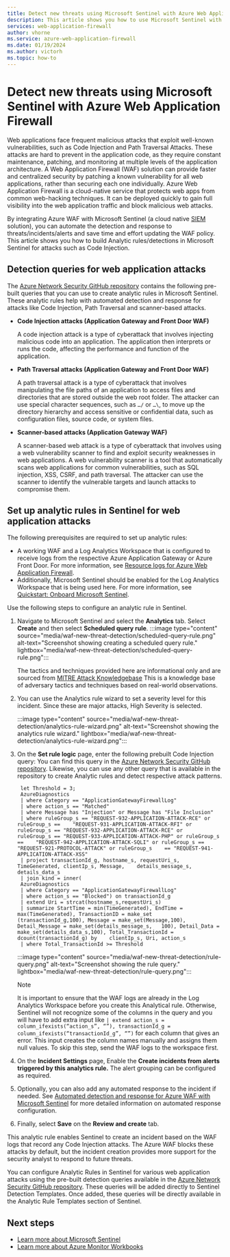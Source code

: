 ```yaml
---
title: Detect new threats using Microsoft Sentinel with Azure Web Application Firewall 
description: This article shows you how to use Microsoft Sentinel with Azure Web Application Firewall (WAF) to detect new threats to your network.
services: web-application-firewall
author: vhorne
ms.service: azure-web-application-firewall
ms.date: 01/19/2024
ms.author: victorh
ms.topic: how-to
---
```


# Detect new threats using Microsoft Sentinel with Azure Web Application Firewall

Web applications face frequent malicious attacks that exploit well-known vulnerabilities, such as Code Injection and Path Traversal Attacks. These attacks are hard to prevent in the application code, as they require constant maintenance, patching, and monitoring at multiple levels of the application architecture. A Web Application Firewall (WAF) solution can provide faster and centralized security by patching a known vulnerability for all web applications, rather than securing each one individually. Azure Web Application Firewall is a cloud-native service that protects web apps from common web-hacking techniques. It can be deployed quickly to gain full visibility into the web application traffic and block malicious web attacks.

By integrating Azure WAF with Microsoft Sentinel (a cloud native [SIEM](https://www.microsoft.com/en-us/security/business/security-101/what-is-siem) solution), you can automate the detection and response to threats/incidents/alerts and save time and effort updating the WAF policy. This article shows you how to build Analytic rules/detections in Microsoft Sentinel for attacks such as Code Injection.

## Detection queries for web application attacks

The [Azure Network Security GitHub repository](https://github.com/Azure/Azure-Network-Security/tree/9170800bbb0322ca1c904803954fbb477dff8421/Azure%20WAF/Playbook%20-%20Sentinel%20additional%20detections) contains the following pre-built queries that you can use to create analytic rules in Microsoft Sentinel. These analytic rules help with automated detection and response for attacks like Code Injection, Path Traversal and scanner-based attacks.

- **Code Injection attacks (Application Gateway and Front Door WAF)**

   A code injection attack is a type of cyberattack that involves injecting malicious code into an application. The application then interprets or runs the code, affecting the performance and function of the application.
- **Path Traversal attacks (Application Gateway and Front Door WAF)**

   A path traversal attack is a type of cyberattack that involves manipulating the file paths of an application to access files and directories that are stored outside the web root folder. The attacker can use special character sequences, such as `…/` or `…\`, to move up the directory hierarchy and access sensitive or confidential data, such as configuration files, source code, or system files.
- **Scanner-based attacks (Application Gateway WAF)**

   A scanner-based web attack is a type of cyberattack that involves using a web vulnerability scanner to find and exploit security weaknesses in web applications. A web vulnerability scanner is a tool that automatically scans web applications for common vulnerabilities, such as SQL injection, XSS, CSRF, and path traversal. The attacker can use the scanner to identify the vulnerable targets and launch attacks to compromise them.

## Set up analytic rules in Sentinel for web application attacks

The following prerequisites are required to set up analytic rules:

- A working WAF and a Log Analytics Workspace that is configured to receive logs from the respective Azure Application Gateway or Azure Front Door. For more information, see [Resource logs for Azure Web Application Firewall](ag/web-application-firewall-logs.md).
- Additionally, Microsoft Sentinel should be enabled for the Log Analytics Workspace that is being used here. For more information, see [Quickstart: Onboard Microsoft Sentinel](../sentinel/quickstart-onboard.md).

Use the following steps to configure an analytic rule in Sentinel.

1. Navigate to Microsoft Sentinel and select the **Analytics** tab. Select **Create** and then select **Scheduled query rule**.
   :::image type="content" source="media/waf-new-threat-detection/scheduled-query-rule.png" alt-text="Screenshot showing creating a scheduled query rule." lightbox="media/waf-new-threat-detection/scheduled-query-rule.png":::

   The tactics and techniques provided here are informational only and are sourced from [MITRE Attack Knowledgebase](https://attack.mitre.org/) This is a knowledge base of adversary tactics and techniques based on real-world observations.

1. You can use the Analytics rule wizard to set a severity level for this incident. Since these are major attacks, High Severity is selected.

   :::image type="content" source="media/waf-new-threat-detection/analytics-rule-wizard.png" alt-text="Screenshot showing the analytics rule wizard." lightbox="media/waf-new-threat-detection/analytics-rule-wizard.png":::

1. On the **Set rule logic** page, enter the following prebuilt Code Injection query: You can find this query in the [Azure Network Security GitHub repository](https://github.com/Azure/Azure-Network-Security/blob/9170800bbb0322ca1c904803954fbb477dff8421/Azure%20WAF/Playbook%20-%20Sentinel%20additional%20detections/Code-Injection-AppGW-WAF-CRS3-2.json). Likewise, you can use any other query that is available in the repository to create Analytic rules and detect respective attack patterns.

   ```
    let Threshold = 3; 
    AzureDiagnostics
    | where Category == "ApplicationGatewayFirewallLog"
    | where action_s == "Matched"
    | where Message has "Injection" or Message has "File Inclusion"
    | where ruleGroup_s == "REQUEST-932-APPLICATION-ATTACK-RCE" or ruleGroup_s ==    "REQUEST-931-APPLICATION-ATTACK-RFI" or ruleGroup_s == "REQUEST-932-APPLICATION-ATTACK-RCE" or    ruleGroup_s == "REQUEST-933-APPLICATION-ATTACK-PHP" or ruleGroup_s ==    "REQUEST-942-APPLICATION-ATTACK-SQLI" or ruleGroup_s == "REQUEST-921-PROTOCOL-ATTACK" or ruleGroup_s    == "REQUEST-941-APPLICATION-ATTACK-XSS"
    | project transactionId_g, hostname_s, requestUri_s, TimeGenerated, clientIp_s, Message,    details_message_s, details_data_s
    | join kind = inner(
    AzureDiagnostics
    | where Category == "ApplicationGatewayFirewallLog"
    | where action_s == "Blocked") on transactionId_g
    | extend Uri = strcat(hostname_s,requestUri_s)
    | summarize StartTime = min(TimeGenerated), EndTime = max(TimeGenerated), TransactionID = make_set   (transactionId_g,100), Message = make_set(Message,100), Detail_Message = make_set(details_message_s,   100), Detail_Data = make_set(details_data_s,100), Total_TransactionId = dcount(transactionId_g) by    clientIp_s, Uri, action_s
    | where Total_TransactionId >= Threshold
   ```
   :::image type="content" source="media/waf-new-threat-detection/rule-query.png" alt-text="Screenshot showing the rule query." lightbox="media/waf-new-threat-detection/rule-query.png":::
   > [!NOTE]
   > It is important to ensure that the WAF logs are already in the Log Analytics Workspace before you create this Analytical rule. Otherwise, Sentinel will not recognize some of the columns in the query and you will have to add extra input like `| extend action_s = column_ifexists(“action_s”, “”), transactionId_g = column_ifexists(“transactionId_g”, “”)` for each column that gives an error. This input creates the column names manually and assigns them null values. To skip this step, send the WAF logs to the workspace first.

1. On the **Incident Settings** page, Enable the **Create incidents from alerts triggered by this analytics rule.** The alert grouping can be configured as required.
1. Optionally, you can also add any automated response to the incident if needed. See [Automated detection and response for Azure WAF with Microsoft Sentinel](afds/automated-detection-response-with-sentinel.md) for more detailed information on automated response configuration.
1. Finally, select **Save** on the **Review and create** tab.


This analytic rule enables Sentinel to create an incident based on the WAF logs that record any Code Injection attacks. The Azure WAF blocks these attacks by default, but the incident creation provides more support for the security analyst to respond to future threats.

You can configure Analytic Rules in Sentinel for various web application attacks using the pre-built detection queries available in the [Azure Network Security GitHub repository](https://github.com/Azure/Azure-Network-Security/blob/9170800bbb0322ca1c904803954fbb477dff8421/Azure%20WAF/Playbook%20-%20Sentinel%20additional%20detections/Code-Injection-AppGW-WAF-CRS3-2.json). These queries will be added directly to Sentinel Detection Templates. Once added, these queries will be directly available in the Analytic Rule Templates section of Sentinel.

 
## Next steps

- [Learn more about Microsoft Sentinel](../sentinel/overview.md)
- [Learn more about Azure Monitor Workbooks](/azure/azure-monitor/visualize/workbooks-overview)
